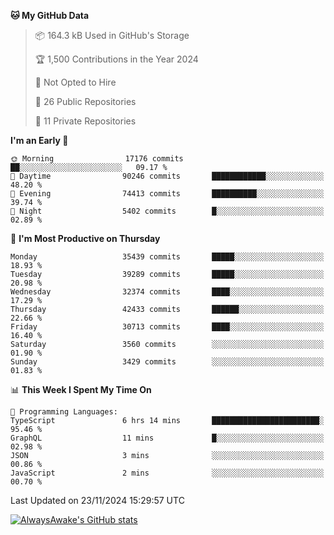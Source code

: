 <!--START_SECTION:waka-->
**🐱 My GitHub Data** 

> 📦 164.3 kB Used in GitHub's Storage 
 > 
> 🏆 1,500 Contributions in the Year 2024
 > 
> 🚫 Not Opted to Hire
 > 
> 📜 26 Public Repositories 
 > 
> 🔑 11 Private Repositories 
 > 
**I'm an Early 🐤** 

```text
🌞 Morning                17176 commits       ██░░░░░░░░░░░░░░░░░░░░░░░   09.17 % 
🌆 Daytime                90246 commits       ████████████░░░░░░░░░░░░░   48.20 % 
🌃 Evening                74413 commits       ██████████░░░░░░░░░░░░░░░   39.74 % 
🌙 Night                  5402 commits        █░░░░░░░░░░░░░░░░░░░░░░░░   02.89 % 
```
📅 **I'm Most Productive on Thursday** 

```text
Monday                   35439 commits       █████░░░░░░░░░░░░░░░░░░░░   18.93 % 
Tuesday                  39289 commits       █████░░░░░░░░░░░░░░░░░░░░   20.98 % 
Wednesday                32374 commits       ████░░░░░░░░░░░░░░░░░░░░░   17.29 % 
Thursday                 42433 commits       ██████░░░░░░░░░░░░░░░░░░░   22.66 % 
Friday                   30713 commits       ████░░░░░░░░░░░░░░░░░░░░░   16.40 % 
Saturday                 3560 commits        ░░░░░░░░░░░░░░░░░░░░░░░░░   01.90 % 
Sunday                   3429 commits        ░░░░░░░░░░░░░░░░░░░░░░░░░   01.83 % 
```


📊 **This Week I Spent My Time On** 

```text
💬 Programming Languages: 
TypeScript               6 hrs 14 mins       ████████████████████████░   95.46 % 
GraphQL                  11 mins             █░░░░░░░░░░░░░░░░░░░░░░░░   02.98 % 
JSON                     3 mins              ░░░░░░░░░░░░░░░░░░░░░░░░░   00.86 % 
JavaScript               2 mins              ░░░░░░░░░░░░░░░░░░░░░░░░░   00.70 % 
```


 Last Updated on 23/11/2024 15:29:57 UTC
<!--END_SECTION:waka-->

[![AlwaysAwake's GitHub stats](https://github-readme-stats.vercel.app/api?username=AlwaysAwake&show_icons=true&theme=github_dark&count_private=true)](https://github.com/AlwaysAwake/AlwaysAwake)
